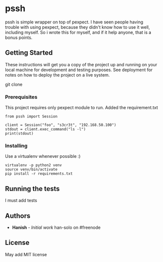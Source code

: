 # pssh

pssh is simple wrapper on top of pexpect. I have seen people having trouble with using pexpect, because they didn't know how to use it well, including myself. So i wrote this for myself, and if it help anyone, that is a bonus points.

## Getting Started

These instructions will get you a copy of the project up and running on your local machine for development and testing purposes. See deployment for notes on how to deploy the project on a live system.

git clone

### Prerequisites

This project requires only pexpect module to run.
Added the requirement.txt

```
from pssh import Session

client = Session("foo", "s3cr3t", "192.168.50.100")
stdout = client.exec_command("ls -l")
print(stdout)
```

### Installing

Use a virtualenv whenever possible :)


```
virtualenv -p python2 venv
source venv/bin/activate
pip install -r requirements.txt
```

## Running the tests
I must add tests

## Authors

* **Hanish** - *Initial work*
han-solo on #freenode


## License
May add MIT license

